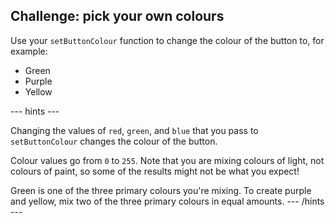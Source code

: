 ## Challenge: pick your own colours

Use your `setButtonColour` function to change the colour of the button to, for example:
  - Green
  - Purple
  - Yellow

--- hints ---

Changing the values of `red`, `green`, and `blue` that you pass to `setButtonColour` changes the colour of the button.

Colour values go from `0` to `255`. Note that you are mixing colours of light, not colours of paint, so some of the results might not be what you expect!

Green is one of the three primary colours you're mixing. To create purple and yellow, mix two of the three primary colours in equal amounts.
--- /hints ---
